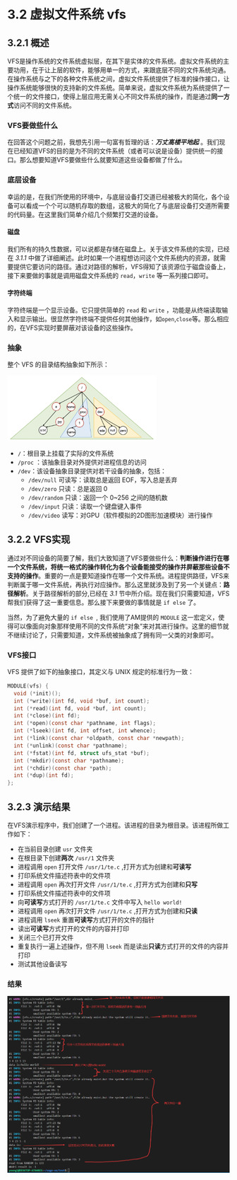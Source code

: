 # 3.2 虚拟文件系统 vfs
## 3.2.1 概述
VFS是操作系统的文件系统虚拟层，在其下是实体的文件系统。虚拟文件系统的主要功用，在于让上层的软件，能够用单一的方式，来跟底层不同的文件系统沟通。在操作系统与之下的各种文件系统之间，虚拟文件系统提供了标准的操作接口，让操作系统能够很快的支持新的文件系统。简单来说，虚拟文件系统为系统提供了一个统一的文件接口，使得上层应用无需关心不同文件系统的操作，而是通过**同一方式**访问不同的文件系统。
### VFS要做些什么
在回答这个问题之前，我想先引用一句富有哲理的话：**_万丈高楼平地起_** 。我们现在已经知道VFS的目的是为不同的文件系统（或者可以说是设备）提供统一的接口。那么想要知道VFS要做些什么就要知道这些设备都做了什么。
###  底层设备
幸运的是，在我们所使用的环境中，与底层设备打交道已经被极大的简化，各个设备可以看成一个个可以随机存取的数组，这极大的简化了与底层设备打交道所需要的代码量。在这里我们简单介绍几个频繁打交道的设备。
#### 磁盘
我们所有的持久性数据，可以说都是存储在磁盘上。关于该文件系统的实现，已经在 _3.1.1_ 中做了详细阐述。此时如果一个进程想访问这个文件系统内的资源，就需要提供它要访问的路径。通过对路径的解析，VFS得知了该资源位于磁盘设备上，接下来要做的事就是调用磁盘文件系统的 ``read``，``write`` 等一系列接口即可。
#### 字符终端
字符终端是一个显示设备。它只提供简单的 ``read`` 和 ``write`` ，功能是从终端读取输入和显示输出。很显然字符终端不提供任何其他操作，如``open``,``close``等。那么相应的，在VFS实现时要屏蔽对该设备的这些操作。

### 抽象

整个 VFS 的目录结构抽象如下所示：

<img src="assets/fs-tree.png" alt="img" style="zoom: 33%;" />

- `/`：根目录上挂载了实际的文件系统
- `/proc` ：该抽象目录对外提供对进程信息的访问
- `/dev`：该设备抽象目录提供对若干设备的抽象，包括：
  - `/dev/null` 可读写：读取总是返回 EOF，写入总是丢弃
  - `/dev/zero` 只读：总是返回 0
  - `/dev/random` 只读：返回一个 0~256 之间的随机数
  - `/dev/input` 只读：读取一个键盘键入事件
  - `/dev/video` 读写：对GPU（软件模拟的2D图形加速模块）进行操作

## 3.2.2 VFS实现

通过对不同设备的简要了解，我们大致知道了VFS要做些什么：**判断操作进行在哪一个文件系统，将统一格式的操作转化为各个设备能接受的操作并屏蔽那些设备不支持的操作**。重要的一点是要知道操作在哪一个文件系统。进程提供路径，VFS来判断属于哪一文件系统，再执行对应操作。那么这里就涉及到了另一个关键点：**路径解析**。关于路径解析的部分,已经在 _3.1_ 节中所介绍。现在我们只需要知道，VFS帮我们获得了这一重要信息。那么接下来要做的事情就是 `` if else `` 了。

当然，为了避免大量的 ``if else ``, 我们使用了AM提供的 ``MODULE`` 这一宏定义，使得可以像面向对象那样使用不同的文件系统“对象”来对其进行操作。这里的细节就不继续讨论了，只需要知道，文件系统被抽象成了拥有同一父类的对象即可。

### VFS接口

VFS 提供了如下的抽象接口，其定义与 UNIX 规定的标准行为一致：

```c
MODULE(vfs) {
  void (*init)();
  int (*write)(int fd, void *buf, int count);
  int (*read)(int fd, void *buf, int count);
  int (*close)(int fd);
  int (*open)(const char *pathname, int flags);
  int (*lseek)(int fd, int offset, int whence);
  int (*link)(const char *oldpath, const char *newpath);
  int (*unlink)(const char *pathname);
  int (*fstat)(int fd, struct ufs_stat *buf);
  int (*mkdir)(const char *pathname);
  int (*chdir)(const char *path);
  int (*dup)(int fd);
};
```

## 3.2.3 演示结果

在VFS演示程序中，我们创建了一个进程。该进程的目录为根目录。该进程所做工作如下：
- 在当前目录创建 ``usr`` 文件夹
- 在根目录下创建**两次** ``/usr/1`` 文件夹
- 进程调用 ``open`` 打开文件 ``/usr/1/te.c`` ,打开方式为创建和**可读写**
- 打印系统文件描述符表中的文件项
- 进程调用 ``open`` 再次打开文件 ``/usr/1/te.c`` ,打开方式为创建和**只写**
- 打印系统文件描述符表中的文件项
- 向**可读写**方式打开的 ``/usr/1/te.c`` 文件中写入 ``hello world!``
- 进程调用 ``open`` 再次打开文件 ``/usr/1/te.c`` ,打开方式为创建和**只读**
- 进程调用 ``lseek`` 重置**可读写**方式打开的文件的指针
- 读出**可读写**方式打开的文件的内容并打印
- 关闭三个已打开文件
- 重复执行一遍上述操作，但不用 ``lseek`` 而是读出**只读**方式打开的文件的内容并打印
- 测试其他设备读写

### 结果

![3-2-1](./assets/5.png)

